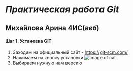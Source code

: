 # *Практическая работа Git*
## Михайлова Арина 4ИС(*веб*)
#### Шаг 1. Установка GIT
1. Заходим на официальный сайт - https://git-scm.com/
2. Нажимаем на кнопку установки
![Image of cat](img.png)
3. Выбираем нужную нам версию

   

